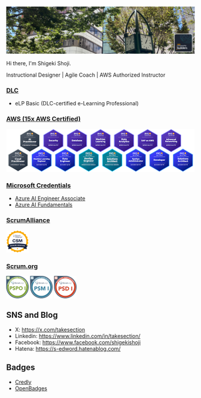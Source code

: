 ![](header.png)

Hi there, I'm Shigeki Shoji.

Instructional Designer | Agile Coach | AWS Authorized Instructor

### [DLC](https://www.elc.or.jp/)

- eLP Basic (DLC-certified e-Learning Professional)

### [AWS (15x AWS Certified)](https://aws.amazon.com/certification/)

<img src="badges.png" width="640px">

### [Microsoft Credentials](https://learn.microsoft.com/en-us/credentials/)

- [Azure AI Engineer Associate](https://learn.microsoft.com/api/credentials/share/ja-jp/ShigekiShoji-0896/7B152AA68B21D341)
- [Azure AI Fundamentals](https://learn.microsoft.com/api/credentials/share/ja-jp/ShigekiShoji-0896/FEB3566E4ED5C37F)

### [ScrumAlliance](https://www.scrumalliance.org/members/1669015)

<img src="sa-csm-600.png" width="60px">

### [Scrum.org](https://www.scrum.org/user/1214997)

<img src="professional-scrum-product-owner-i-pspo-i.png" width="60px"> <img src="professional-scrum-master-i-psm-i.png" width="60px"> <img src="professional-scrum-developer-i-psd-i.png" width="60px">

## SNS and Blog

- X: https://x.com/takesection
- Linkedin: https://www.linkedin.com/in/takesection/
- Facebook: https://www.facebook.com/shigekishoji
- Hatena: https://s-edword.hatenablog.com/

## Badges

- [Credly](https://www.credly.com/users/username.835c802c/badges)
- [OpenBadges](https://www.openbadge-global.com/ns/portal/openbadge/public/assertions/user/TTZpNlI3R2FzaW9GZ0JFd1FodnZUdz09)

